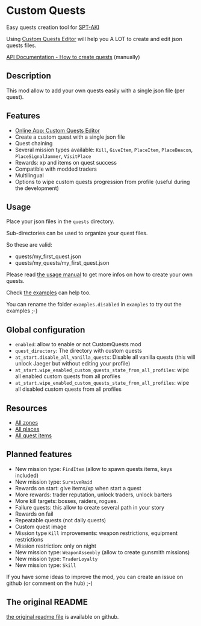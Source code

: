 # Custom Quests
Easy quests creation tool for [SPT-AKI](https://www.sp-tarkov.com/)

Using [Custom Quests Editor](https://hub.sp-tarkov.com/files/file/525-custom-quests-editor/) will help you A LOT to create and edit json quests files.

[API Documentation - How to create quests](https://github.com/guillaumearm/aki_CustomQuests/blob/master/docs/USAGE_MANUAL.md) (manually)

## Description
This mod allow to add your own quests easily with a single json file (per quest).

## Features
- [Online App: Custom Quests Editor](https://hub.sp-tarkov.com/files/file/525-custom-quests-editor/)
- Create a custom quest with a single json file
- Quest chaining
- Several mission types available: `Kill`, `GiveItem`, `PlaceItem`, `PlaceBeacon`, `PlaceSignalJammer`, `VisitPlace`
- Rewards: xp and items on quest success
- Compatible with modded traders
- Multilingual
- Options to wipe custom quests progression from profile (useful during the development)

## Usage
Place your json files in the `quests` directory.

Sub-directories can be used to organize your quest files.

So these are valid:
- quests/my_first_quest.json
- quests/my_quests/my_first_quest.json

Please read [the usage manual](https://github.com/guillaumearm/aki_CustomQuests/blob/master/docs/USAGE_MANUAL.md) to get more infos on how to create your own quests.

Check [the examples](https://github.com/guillaumearm/aki_CustomQuests/blob/master/docs/EXAMPLES.md) can help too.

You can rename the folder `examples.disabled` in `examples` to try out the examples ;-)

## Global configuration
- `enabled`: allow to enable or not CustomQuests mod
- `quest_directory`: The directory with custom quests
- `at_start.disable_all_vanilla_quests`: Disable all vanilla quests (this will unlock Jaeger but without editing your profile)
- `at_start.wipe_enabled_custom_quests_state_from_all_profiles`: wipe all enabled custom quests from all profiles
- `at_start.wipe_enabled_custom_quests_state_from_all_profiles`: wipe all disabled custom quests from all profiles

## Resources
- [All zones](https://github.com/guillaumearm/aki_CustomQuests/blob/master/docs/ALL_ZONES.md)
- [All places](https://github.com/guillaumearm/aki_CustomQuests/blob/master/docs/ALL_PLACES.md)
- [All quest items](https://github.com/guillaumearm/aki_CustomQuests/blob/master/docs/ALL_QUEST_ITEMS.md)

## Planned features
- New mission type: `FindItem` (allow to spawn quests items, keys included)
- New mission type: `SurviveRaid`
- Rewards on start: give items/xp when start a quest
- More rewards: trader reputation, unlock traders, unlock barters
- More kill targets: bosses, raiders, rogues.
- Failure quests: this allow to create several path in your story
- Rewards on fail
- Repeatable quests (not daily quests)
- Custom quest image
- Mission type `Kill` improvements: weapon restrictions, equipment restrictions
- Mission restriction: only on night
- New mission type: `WeaponAssembly` (allow to create gunsmith missions)
- New mission type: `TraderLoyalty`
- New mission type: `Skill`

If you have some ideas to improve the mod, you can create an issue on github (or comment on the hub) ;-)

## The original README

[the original readme file](https://github.com/guillaumearm/aki_CustomQuests/blob/master/README.md) is available on github.